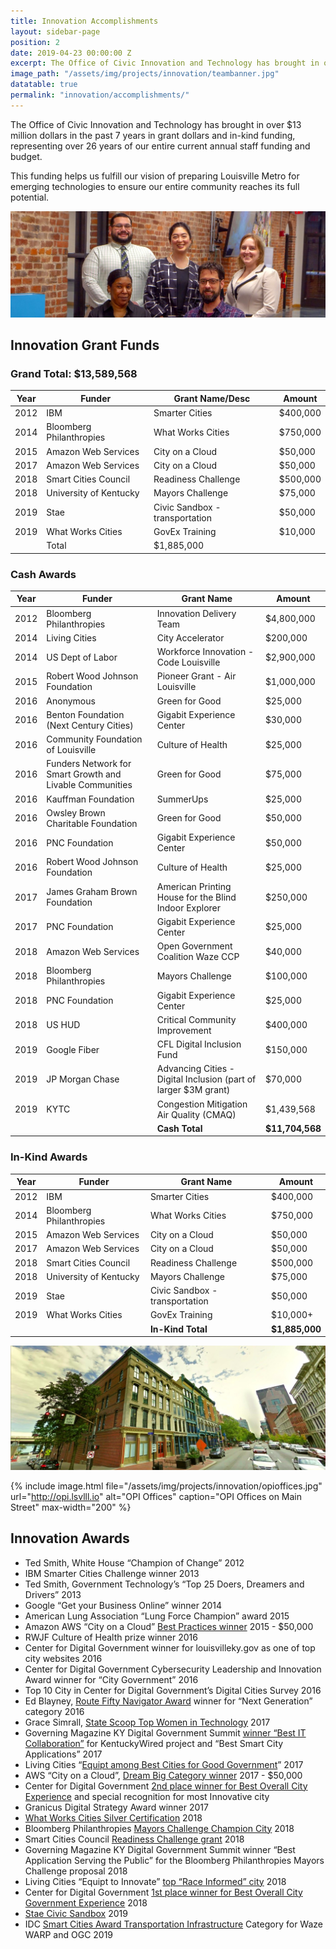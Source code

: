 ```yaml
---
title: Innovation Accomplishments
layout: sidebar-page
position: 2
date: 2019-04-23 00:00:00 Z
excerpt: The Office of Civic Innovation and Technology has brought in over $13 million dollars in the past 7 years in grant dollars and in-kind funding, representing over 26 years of our entire current annual staff funding and budget.
image_path: "/assets/img/projects/innovation/teambanner.jpg"
datatable: true
permalink: "innovation/accomplishments/"
---
```


The Office of Civic Innovation and Technology has brought in over $13 million dollars in the past 7 years in grant dollars and in-kind funding, representing over 26 years of our entire current annual staff funding and budget.

This funding helps us fulfill our vision of preparing Louisville Metro for emerging technologies to ensure our entire community reaches its full potential.

![Innovation Team](/assets/img/projects/innovation/teambanner.jpg)

## Innovation Grant Funds 

### Grand Total: $13,589,568


<div class="datatable-begin"></div>

Year|Funder|Grant Name/Desc|Amount
-------|--------|---------|---------
2012|IBM|Smarter Cities|$400,000
2014|Bloomberg Philanthropies|What Works Cities|$750,000
2015|Amazon Web Services|City on a Cloud|$50,000
2017|Amazon Web Services|City on a Cloud|$50,000
2018|Smart Cities Council|Readiness Challenge|$500,000
2018|University of Kentucky|Mayors Challenge|$75,000
2019|Stae|Civic Sandbox - transportation|$50,000
2019|What Works Cities|GovEx Training|$10,000
|| Total|$1,885,000

<div class="datatable-end"></div>

### Cash Awards

|Year|Funder|Grant Name|Amount|
|-------|--------|---------|---------|
|2012|Bloomberg Philanthropies|Innovation Delivery Team|$4,800,000|
|2014|Living Cities|City Accelerator|$200,000|
|2014|US Dept of Labor|Workforce Innovation - Code Louisville|$2,900,000|
|2015|Robert Wood Johnson Foundation|Pioneer Grant - Air Louisville|$1,000,000|
|2016|Anonymous|Green for Good|$25,000|
|2016|Benton Foundation (Next Century Cities)|Gigabit Experience Center|$30,000|
|2016|Community Foundation of Louisville|Culture of Health|$25,000|
|2016|Funders Network for Smart Growth and Livable Communities|Green for Good|$75,000|
|2016|Kauffman Foundation|SummerUps|$25,000|
|2016|Owsley Brown Charitable Foundation|Green for Good|$50,000|
|2016|PNC Foundation|Gigabit Experience Center|$50,000|
|2016|Robert Wood Johnson Foundation|Culture of Health|$25,000|
|2017|James Graham Brown Foundation|American Printing House for the Blind Indoor Explorer|$250,000|
|2017|PNC Foundation|Gigabit Experience Center|$25,000|
|2018|Amazon Web Services|Open Government Coalition Waze CCP|$40,000|
|2018|Bloomberg Philanthropies|Mayors Challenge|$100,000|
|2018|PNC Foundation|Gigabit Experience Center|$25,000|
|2018|US HUD|Critical Community Improvement|$400,000|
|2019|Google Fiber|CFL Digital Inclusion Fund|$150,000|
|2019|JP Morgan Chase|Advancing Cities - Digital Inclusion (part of larger $3M grant)|$70,000|
|2019|KYTC|Congestion Mitigation Air Quality (CMAQ)|$1,439,568|
|||**Cash Total**|**$11,704,568**|

### In-Kind Awards

|Year|Funder|Grant Name|Amount|
|-------|--------|---------|---------|
|2012|IBM|Smarter Cities|$400,000|
|2014|Bloomberg Philanthropies|What Works Cities|$750,000|
|2015|Amazon Web Services|City on a Cloud|$50,000|
|2017|Amazon Web Services|City on a Cloud|$50,000|
|2018|Smart Cities Council|Readiness Challenge|$500,000|
|2018|University of Kentucky|Mayors Challenge|$75,000|
|2019|Stae|Civic Sandbox - transportation|$50,000|
|2019|What Works Cities|GovEx Training|$10,000+|
|||**In-Kind Total**|**$1,885,000**|

![Innovation Offices](/assets/img/projects/innovation/opioffices.jpg)

{% include image.html file="/assets/img/projects/innovation/opioffices.jpg" url="http://opi.lsvlll.io" alt="OPI Offices" caption="OPI Offices on Main Street" max-width="200" %}

## Innovation Awards

- Ted Smith, White House “Champion of Change” 2012 
- IBM Smarter Cities Challenge winner 2013 
- Ted Smith, Government Technology’s “Top 25 Doers, Dreamers and Drivers” 2013 
- Google “Get your Business Online” winner 2014 
- American Lung Association “Lung Force Champion” award 2015 
- Amazon AWS “City on a Cloud” [Best Practices winner](https://aws.amazon.com/stateandlocal/cityonacloud/2015winners/) 2015 - $50,000
- RWJF Culture of Health prize winner 2016 
- Center for Digital Government winner for louisvilleky.gov as one of top city websites 2016 
- Center for Digital Government Cybersecurity Leadership and Innovation Award winner for “City Government” 2016 
- Top 10 City in Center for Digital Government’s Digital Cities Survey 2016 
- Ed Blayney, [Route Fifty Navigator Award](https://medium.com/louisville-metro-opi2/opi-innovator-among-10-award-recipients-honored-at-ceremony-in-pittsburgh-on-november-16th-ff683670d3fe) winner for “Next Generation” category 2016 
- Grace Simrall, [State Scoop Top Women in Technology](http://statescoop.com/monthly/top-50-women-in-technology-2017-5) 2017 
- Governing Magazine KY Digital Government Summit [winner “Best IT Collaboration”](http://kentuckywired.ky.gov/Pages/index.aspx) for KentuckyWired project and “Best Smart City Applications” 2017 
- Living Cities “[Equipt among Best Cities for Good Government](https://www.livingcities.org/cities/louisville)” 2017 
- AWS “City on a Cloud”, [Dream Big Category winner](https://aws.amazon.com/blogs/publicsector/city-on-a-cloud-innovation-challenge-winners-announced/) 2017 - $50,000
- Center for Digital Government [2nd place winner for Best Overall City Experience](http://www.govtech.com/cdg/digital-government-achievement/Government-Experience-Awards-2017-Inaugural-Winners-Announced.html) and special recognition for most Innovative city 
- Granicus Digital Strategy Award winner 2017  
- [What Works Cities Silver Certification](https://medium.com/what-works-cities-certification/louisville-a-data-savvy-approach-from-louielab-to-louiestat-6801da2b3d5a) 2018 
- Bloomberg Philanthropies [Mayors Challenge Champion City](https://mayorschallenge.bloomberg.org/ideas/louisville/) 2018 
- Smart Cities Council [Readiness Challenge grant](https://na.smartcitiescouncil.com/article/smart-cities-council-announces-2018-readiness-challenge-grant-winners) 2018 
- Governing Magazine KY Digital Government Summit winner “Best Application Serving the Public” for the Bloomberg Philanthropies Mayors Challenge proposal 2018 
- Living Cities “Equipt to Innovate” [top “Race Informed” city](http://www.governing.com/equipt/Governing--Living-Cities-Announce-High-Performing-Cities-from-Second-Annual-Equipt-Survey.html) 2018 
- Center for Digital Government [1st place winner for Best Overall City Government Experience](https://www.govtech.com/cdg/government-experience/Government-Experience-Awards-2018-Winners-Announced.html) 2018 
- [Stae Civic Sandbox](https://medium.com/city-as-a-service/co-creating-with-cities-announcing-the-stae-civic-data-sandbox-b901d4f7c3bb) 2019
- IDC [Smart Cities Award Transportation Infrastructure](https://www.idc.com/getdoc.jsp?containerId=prUS45007919) Category for Waze WARP and OGC 2019 
